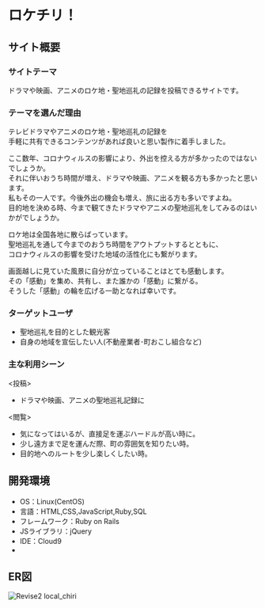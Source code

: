 # ロケチリ！

## サイト概要

### サイトテーマ
ドラマや映画、アニメのロケ地・聖地巡礼の記録を投稿できるサイトです。

### テーマを選んだ理由
テレビドラマやアニメのロケ地・聖地巡礼の記録を<br>
手軽に共有できるコンテンツがあれば良いと思い製作に着手しました。

ここ数年、コロナウィルスの影響により、外出を控える方が多かったのではないでしょうか。<br>
それに伴いおうち時間が増え、ドラマや映画、アニメを観る方も多かったと思います。<br>
私もその一人です。今後外出の機会も増え、旅に出る方も多いですよね。<br>
目的地を決める時、今まで観てきたドラマやアニメの聖地巡礼をしてみるのはいかがでしょうか。<br>

ロケ地は全国各地に散らばっています。<br>
聖地巡礼を通して今までのおうち時間をアウトプットするとともに、<br>
コロナウィルスの影響を受けた地域の活性化にも繋がります。<br>

画面越しに見ていた風景に自分が立っていることはとても感動します。<br>
その「感動」を集め、共有し、また誰かの「感動」に繋がる。<br>
そうした「感動」の輪を広げる一助となれば幸いです。<br>

### ターゲットユーザ
- 聖地巡礼を目的とした観光客
- 自身の地域を宣伝したい人(不動産業者･町おこし組合など)

### 主な利用シーン
<投稿>
- ドラマや映画、アニメの聖地巡礼記録に

<閲覧>
- 気になってはいるが、直接足を運ぶハードルが高い時に。
- 少し遠方まで足を運んだ際、町の雰囲気を知りたい時。
- 目的地へのルートを少し楽しくしたい時。


## 開発環境
- OS：Linux(CentOS)
- 言語：HTML,CSS,JavaScript,Ruby,SQL
- フレームワーク：Ruby on Rails
- JSライブラリ：jQuery
- IDE：Cloud9
-
## ER図
![Revise2  local_chiri](https://user-images.githubusercontent.com/106375669/182026502-7c868a3b-9e33-4a3e-9d64-1463a434c710.png)
